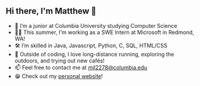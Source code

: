 ## Hi there, I'm Matthew 👋
- 🦁 I’m a junior at Columbia University studying Computer Science
- 👨‍💻 This summer, I'm working as a SWE Intern at Microsoft in Redmond, WA!
- 🛠 I’m skilled in Java, Javascript, Python, C, SQL, HTML/CSS
- 🌱 Outside of coding, I love long-distance running, exploring the outdoors, and trying out new cafés!
- 📫 Feel free to contact me at [mjl2278@columbia.edu](mailto:mjl2278@columbia.edu)
- 😁 Check out my [personal website](https://bit.ly/MatthewLabasan)!

<!--
**MatthewLabasan/MatthewLabasan** is a ✨ _special_ ✨ repository because its `README.md` (this file) appears on your GitHub profile.

Here are some ideas to get you started:

- 🔭 I’m currently working on ...
- 🌱 I’m currently learning ...
- 👯 I’m looking to collaborate on ...
- 🤔 I’m looking for help with ...
- 💬 Ask me about ...
- 📫 How to reach me: ...
- 😄 Pronouns: ...
- ⚡ Fun fact: ...
-->

